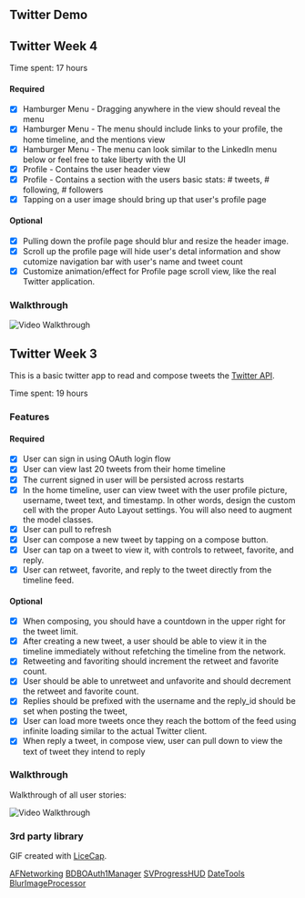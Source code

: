 ## Twitter Demo

## Twitter Week 4

Time spent: 17 hours

#### Required

- [x] Hamburger Menu - Dragging anywhere in the view should reveal the menu
- [x] Hamburger Menu - The menu should include links to your profile, the home timeline, and the mentions view
- [x] Hamburger Menu - The menu can look similar to the LinkedIn menu below or feel free to take liberty with the UI
- [x] Profile - Contains the user header view
- [x] Profile - Contains a section with the users basic stats: # tweets, # following, # followers
- [x] Tapping on a user image should bring up that user's profile page

#### Optional

- [x] Pulling down the profile page should blur and resize the header image.
- [x] Scroll up the profile page will hide user's detal information and show cutomize navigation bar with user's name and tweet count
- [x] Customize animation/effect for Profile page scroll view, like the real Twitter application.

### Walkthrough

![Video Walkthrough](kehuang_twitter_2.gif)

## Twitter Week 3

This is a basic twitter app to read and compose tweets the [Twitter API](https://apps.twitter.com/).

Time spent: 19 hours

### Features

#### Required

- [x] User can sign in using OAuth login flow
- [x] User can view last 20 tweets from their home timeline
- [x] The current signed in user will be persisted across restarts
- [x] In the home timeline, user can view tweet with the user profile picture, username, tweet text, and timestamp.  In other words, design the custom cell with the proper Auto Layout settings.  You will also need to augment the model classes.
- [x] User can pull to refresh
- [x] User can compose a new tweet by tapping on a compose button.
- [x] User can tap on a tweet to view it, with controls to retweet, favorite, and reply.
- [x] User can retweet, favorite, and reply to the tweet directly from the timeline feed.

#### Optional

- [x] When composing, you should have a countdown in the upper right for the tweet limit.
- [x] After creating a new tweet, a user should be able to view it in the timeline immediately without refetching the timeline from the network.
- [x] Retweeting and favoriting should increment the retweet and favorite count.
- [x] User should be able to unretweet and unfavorite and should decrement the retweet and favorite count.
- [x] Replies should be prefixed with the username and the reply_id should be set when posting the tweet,
- [x] User can load more tweets once they reach the bottom of the feed using infinite loading similar to the actual Twitter client.
- [x] When reply a tweet, in compose view, user can pull down to view the text of tweet they intend to reply

### Walkthrough

Walkthrough of all user stories:
 
![Video Walkthrough](kehuang_twitter.gif)
 
### 3rd party library

GIF created with [LiceCap](http://www.cockos.com/licecap/).

[AFNetworking](https://github.com/AFNetworking/AFNetworking)
[BDBOAuth1Manager](https://github.com/bdbergeron/BDBOAuth1Manager)
[SVProgressHUD](https://github.com/TransitApp/SVProgressHUD)
[DateTools](https://github.com/MatthewYork/DateTools)
[BlurImageProcessor](https://github.com/danielalves/BlurImageProcessor)